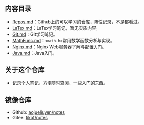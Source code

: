 ## 内容目录

- [Repos.md](Repos.md)：Github上的可以学习的仓库，随性记录，不是都看过。
- [LaTex.md](LaTeX.md)：LaTex学习笔记，暂无实质内容。
- [Git.md](Git.md)：Git学习笔记。
- [MathFunc.md](MathFunc.md)：`<math.h>`常用数学函数分析与实现。
- [Nginx.md](Nginx.md)：Nginx Web服务器了解与配置入门。
- [Java.md](Java.md)：Java入门。

## 关于这个仓库

- 记录个人笔记，方便随时查阅，一些入门的东西。


## 镜像仓库

- Github: [aojueliuyun/notes](https://github.com/aojueliuyun/notes)
- Gitee: [tikot/notes](https://gitee.com/tikot/notes)